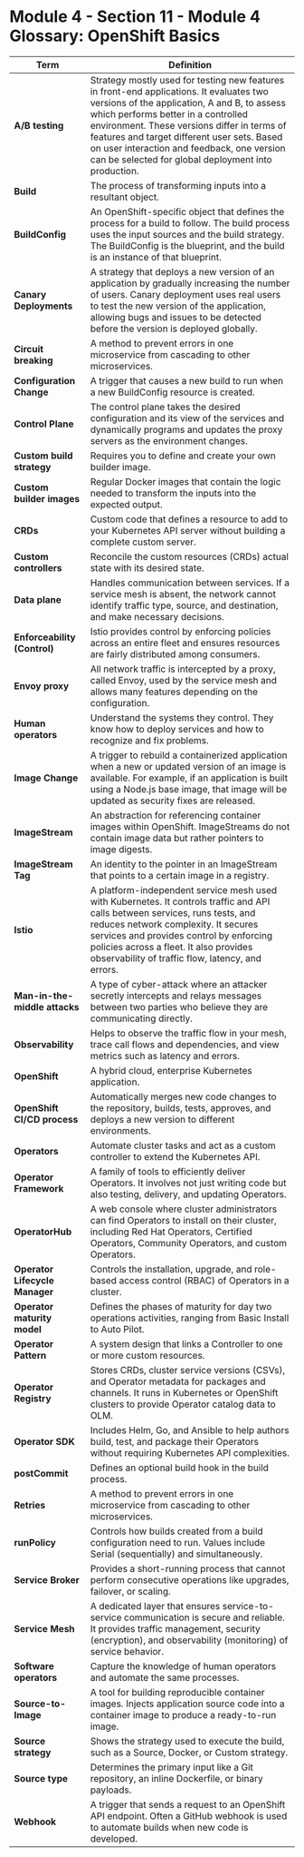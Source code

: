 # Module 4 - Section 11 - Module 4 Glossary: OpenShift Basics

| **Term**                       | **Definition**                                                                                                                                                                                                                                                                                                                                                                     |
|--------------------------------|------------------------------------------------------------------------------------------------------------------------------------------------------------------------------------------------------------------------------------------------------------------------------------------------------------------------------------------------------------------------------------|
| **A/B testing**                | Strategy mostly used for testing new features in front-end applications. It evaluates two versions of the application, A and B, to assess which performs better in a controlled environment. These versions differ in terms of features and target different user sets. Based on user interaction and feedback, one version can be selected for global deployment into production. |
| **Build**                      | The process of transforming inputs into a resultant object.                                                                                                                                                                                                                                                                                                                        |
| **BuildConfig**                | An OpenShift-specific object that defines the process for a build to follow. The build process uses the input sources and the build strategy. The BuildConfig is the blueprint, and the build is an instance of that blueprint.                                                                                                                                                    |
| **Canary Deployments**         | A strategy that deploys a new version of an application by gradually increasing the number of users. Canary deployment uses real users to test the new version of the application, allowing bugs and issues to be detected before the version is deployed globally.                                                                                                                |
| **Circuit breaking**           | A method to prevent errors in one microservice from cascading to other microservices.                                                                                                                                                                                                                                                                                              |
| **Configuration Change**       | A trigger that causes a new build to run when a new BuildConfig resource is created.                                                                                                                                                                                                                                                                                               |
| **Control Plane**              | The control plane takes the desired configuration and its view of the services and dynamically programs and updates the proxy servers as the environment changes.                                                                                                                                                                                                                  |
| **Custom build strategy**      | Requires you to define and create your own builder image.                                                                                                                                                                                                                                                                                                                          |
| **Custom builder images**      | Regular Docker images that contain the logic needed to transform the inputs into the expected output.                                                                                                                                                                                                                                                                              |
| **CRDs**                       | Custom code that defines a resource to add to your Kubernetes API server without building a complete custom server.                                                                                                                                                                                                                                                                |
| **Custom controllers**         | Reconcile the custom resources (CRDs) actual state with its desired state.                                                                                                                                                                                                                                                                                                         |
| **Data plane**                 | Handles communication between services. If a service mesh is absent, the network cannot identify traffic type, source, and destination, and make necessary decisions.                                                                                                                                                                                                              |
| **Enforceability (Control)**   | Istio provides control by enforcing policies across an entire fleet and ensures resources are fairly distributed among consumers.                                                                                                                                                                                                                                                  |
| **Envoy proxy**                | All network traffic is intercepted by a proxy, called Envoy, used by the service mesh and allows many features depending on the configuration.                                                                                                                                                                                                                                     |
| **Human operators**            | Understand the systems they control. They know how to deploy services and how to recognize and fix problems.                                                                                                                                                                                                                                                                       |
| **Image Change**               | A trigger to rebuild a containerized application when a new or updated version of an image is available. For example, if an application is built using a Node.js base image, that image will be updated as security fixes are released.                                                                                                                                            |
| **ImageStream**                | An abstraction for referencing container images within OpenShift. ImageStreams do not contain image data but rather pointers to image digests.                                                                                                                                                                                                                                     |
| **ImageStream Tag**            | An identity to the pointer in an ImageStream that points to a certain image in a registry.                                                                                                                                                                                                                                                                                         |
| **Istio**                      | A platform-independent service mesh used with Kubernetes. It controls traffic and API calls between services, runs tests, and reduces network complexity. It secures services and provides control by enforcing policies across a fleet. It also provides observability of traffic flow, latency, and errors.                                                                      |
| **Man-in-the-middle attacks**  | A type of cyber-attack where an attacker secretly intercepts and relays messages between two parties who believe they are communicating directly.                                                                                                                                                                                                                                  |
| **Observability**              | Helps to observe the traffic flow in your mesh, trace call flows and dependencies, and view metrics such as latency and errors.                                                                                                                                                                                                                                                    |
| **OpenShift**                  | A hybrid cloud, enterprise Kubernetes application.                                                                                                                                                                                                                                                                                                                                 |
| **OpenShift CI/CD process**    | Automatically merges new code changes to the repository, builds, tests, approves, and deploys a new version to different environments.                                                                                                                                                                                                                                             |
| **Operators**                  | Automate cluster tasks and act as a custom controller to extend the Kubernetes API.                                                                                                                                                                                                                                                                                                |
| **Operator Framework**         | A family of tools to efficiently deliver Operators. It involves not just writing code but also testing, delivery, and updating Operators.                                                                                                                                                                                                                                          |
| **OperatorHub**                | A web console where cluster administrators can find Operators to install on their cluster, including Red Hat Operators, Certified Operators, Community Operators, and custom Operators.                                                                                                                                                                                            |
| **Operator Lifecycle Manager** | Controls the installation, upgrade, and role-based access control (RBAC) of Operators in a cluster.                                                                                                                                                                                                                                                                                |
| **Operator maturity model**    | Defines the phases of maturity for day two operations activities, ranging from Basic Install to Auto Pilot.                                                                                                                                                                                                                                                                        |
| **Operator Pattern**           | A system design that links a Controller to one or more custom resources.                                                                                                                                                                                                                                                                                                           |
| **Operator Registry**          | Stores CRDs, cluster service versions (CSVs), and Operator metadata for packages and channels. It runs in Kubernetes or OpenShift clusters to provide Operator catalog data to OLM.                                                                                                                                                                                                |
| **Operator SDK**               | Includes Helm, Go, and Ansible to help authors build, test, and package their Operators without requiring Kubernetes API complexities.                                                                                                                                                                                                                                             |
| **postCommit**                 | Defines an optional build hook in the build process.                                                                                                                                                                                                                                                                                                                               |
| **Retries**                    | A method to prevent errors in one microservice from cascading to other microservices.                                                                                                                                                                                                                                                                                              |
| **runPolicy**                  | Controls how builds created from a build configuration need to run. Values include Serial (sequentially) and simultaneously.                                                                                                                                                                                                                                                       |
| **Service Broker**             | Provides a short-running process that cannot perform consecutive operations like upgrades, failover, or scaling.                                                                                                                                                                                                                                                                   |
| **Service Mesh**               | A dedicated layer that ensures service-to-service communication is secure and reliable. It provides traffic management, security (encryption), and observability (monitoring) of service behavior.                                                                                                                                                                                 |
| **Software operators**         | Capture the knowledge of human operators and automate the same processes.                                                                                                                                                                                                                                                                                                          |
| **Source-to-Image**            | A tool for building reproducible container images. Injects application source code into a container image to produce a ready-to-run image.                                                                                                                                                                                                                                         |
| **Source strategy**            | Shows the strategy used to execute the build, such as a Source, Docker, or Custom strategy.                                                                                                                                                                                                                                                                                        |
| **Source type**                | Determines the primary input like a Git repository, an inline Dockerfile, or binary payloads.                                                                                                                                                                                                                                                                                      |
| **Webhook**                    | A trigger that sends a request to an OpenShift API endpoint. Often a GitHub webhook is used to automate builds when new code is developed.                                                                                                                                                                                                                                         |
